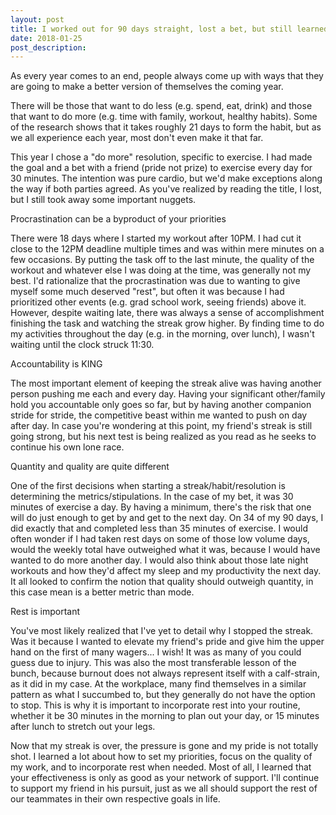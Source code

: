 ```yaml
---
layout: post
title: I worked out for 90 days straight, lost a bet, but still learned a lot
date: 2018-01-25
post_description: 
---
```

As every year comes to an end, people always come up with ways that they are going to make a better version of themselves the coming year.

There will be those that want to do less (e.g. spend, eat, drink) and those that want to do more (e.g. time with family, workout, healthy habits). Some of the research shows that it takes roughly 21 days to form the habit, but as we all experience each year, most don't even make it that far.

This year I chose a "do more" resolution, specific to exercise. I had made the goal and a bet with a friend (pride not prize) to exercise every day for 30 minutes. The intention was pure cardio, but we'd make exceptions along the way if both parties agreed. As you've realized by reading the title, I lost, but I still took away some important nuggets.

Procrastination can be a byproduct of your priorities

There were 18 days where I started my workout after 10PM. I had cut it close to the 12PM deadline multiple times and was within mere minutes on a few occasions. By putting the task off to the last minute, the quality of the workout and whatever else I was doing at the time, was generally not my best. I'd rationalize that the procrastination was due to wanting to give myself some much deserved "rest", but often it was because I had prioritized other events (e.g. grad school work, seeing friends) above it. However, despite waiting late, there was always a sense of accomplishment finishing the task and watching the streak grow higher. By finding time to do my activities throughout the day (e.g. in the morning, over lunch), I wasn't waiting until the clock struck 11:30.

Accountability is KING

The most important element of keeping the streak alive was having another person pushing me each and every day. Having your significant other/family hold you accountable only goes so far, but by having another companion stride for stride, the competitive beast within me wanted to push on day after day. In case you're wondering at this point, my friend's streak is still going strong, but his next test is being realized as you read as he seeks to continue his own lone race.

Quantity and quality are quite different

One of the first decisions when starting a streak/habit/resolution is determining the metrics/stipulations. In the case of my bet, it was 30 minutes of exercise a day. By having a minimum, there's the risk that one will do just enough to get by and get to the next day. On 34 of my 90 days, I did exactly that and completed less than 35 minutes of exercise. I would often wonder if I had taken rest days on some of those low volume days, would the weekly total have outweighed what it was, because I would have wanted to do more another day. I would also think about those late night workouts and how they'd affect my sleep and my productivity the next day. It all looked to confirm the notion that quality should outweigh quantity, in this case mean is a better metric than mode.

Rest is important

You've most likely realized that I've yet to detail why I stopped the streak. Was it because I wanted to elevate my friend's pride and give him the upper hand on the first of many wagers... I wish! It was as many of you could guess due to injury. This was also the most transferable lesson of the bunch, because burnout does not always represent itself with a calf-strain, as it did in my case. At the workplace, many find themselves in a similar pattern as what I succumbed to, but they generally do not have the option to stop. This is why it is important to incorporate rest into your routine, whether it be 30 minutes in the morning to plan out your day, or 15 minutes after lunch to stretch out your legs.

Now that my streak is over, the pressure is gone and my pride is not totally shot. I learned a lot about how to set my priorities, focus on the quality of my work, and to incorporate rest when needed. Most of all, I learned that your effectiveness is only as good as your network of support. I'll continue to support my friend in his pursuit, just as we all should support the rest of our teammates in their own respective goals in life.
